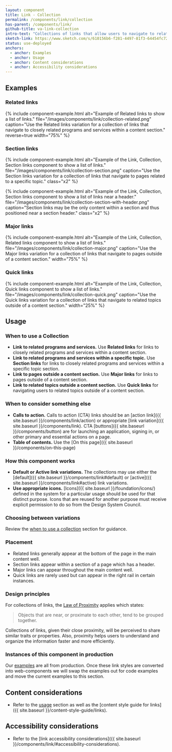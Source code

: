 ```yaml
---
layout: component
title: Link - Collection
permalink: /components/link/collection
has-parent: /components/link/
github-title: va-link-collection
intro-text: "Collections of links that allow users to navigate to related content within and outside of the current content section."
sketch-link: https://www.sketch.com/s/610156b6-f281-4497-81f3-64454fc72156/p/2842568E-5650-4F60-BB25-15C03C4073B3
status: use-deployed
anchors:
  - anchor: Examples
  - anchor: Usage
  - anchor: Content considerations
  - anchor: Accessibility considerations
---
```


## Examples

### Related links

{% include component-example.html alt="Example of Related links to show a list of links." file="/images/components/link/collection-related.png" caption="Use the Related links variation for a collection of links that navigate to closely related programs and services within a content section." reverse=true width="75%" %}

### Section links

{% include component-example.html alt="Example of the Link, Collection, Section links component to show a list of links." file="/images/components/link/collection-section.png" caption="Use the Section links variation for a collection of links that navigate to pages related to a specific topic." class="x2" %}

{% include component-example.html alt="Example of the Link, Collection, Section links component to show a list of links near a header." file="/images/components/link/collection-section-with-header.png" caption="Section links may be the only content within a section and thus positioned near a section header." class="x2" %}

### Major links

{% include component-example.html alt="Example of the Link, Collection, Related links component to show a list of links." file="/images/components/link/collection-major.png" caption="Use the Major links variation for a collection of links that navigate to pages outside of a content section." width="75%" %}

### Quick links

{% include component-example.html alt="Example of the Link, Collection, Quick links component to show a list of links." file="/images/components/link/collection-quick.png" caption="Use the Quick links variation for a collection of links that navigate to related topics outside of a content section." width="25%" %}

## Usage

### When to use a Collection

* **Link to related programs and services.** Use **Related links** for links to closely related programs and services within a content section.
* **Link to related programs and services within a specific topic.** Use **Section links** for links to closely related programs and services within a specific topic section.
* **Link to pages outside a content section.** Use **Major links** for links to pages outside of a content section.
* **Link to related topics outside a content section.** Use **Quick links** for navigating users to related topics outside of a content section.

### When to consider something else

* **Calls to action.** Calls to action (CTA) links should be an [action link]({{ site.baseurl }}/components/link/action) or appropriate [link variation]({{ site.baseurl }}/components/link). CTA [buttons]({{ site.baseurl }}/components/button) are for launching an application, signing in, or other primary and essential actions on a page.
* **Table of contents.** Use the [On this page]({{ site.baseurl }}/components/on-this-page)

### How this component works

* **Default or Active link variations.** The collections may use either the [default]({{ site.baseurl }}/components/link#default) or [active]({{ site.baseurl }}/components/link#active) link variations.
* **Use appropriate icons.** [Icons]({{ site.baseurl }}/foundation/icons/) defined in the system for a particular usage should be used for that distinct purpose. Icons that are reused for another purpose must receive explicit permission to do so from the Design System Council.

### Choosing between variations

Review the [when to use a collection](##when-to-use-a-collection) section for guidance.

### Placement

* Related links generally appear at the bottom of the page in the main content well.
* Section links appear within a section of a page which has a header.
* Major links can appear throughout the main content well.
* Quick links are rarely used but can appear in the right rail in certain instances.


### Design principles

For collections of links, the [Law of Proximity](https://lawsofux.com/law-of-proximity/) applies which states: 

> Objects that are near, or proximate to each other, tend to be grouped together.

Collections of links, given their close proximity, will be perceived to share similar traits or properties. Also, proximity helps users to understand and organize the information faster and more efficiently. 

### Instances of this component in production

Our [examples](#examples) are all from production. Once these link styles are converted into web-components we will swap the examples out for code examples and move the current examples to this section.

## Content considerations

* Refer to the [usage](#usage) section as well as the [content style guide for links]({{ site.baseurl }}/content-style-guide/links).

## Accessibility considerations

* Refer to the [link accessibility considerations]({{ site.baseurl }}/components/link/#accessibility-considerations).
